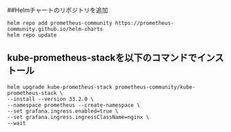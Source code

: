 ##Helmチャートのリポジトリを追加<br>

    helm repo add prometheus-community https://prometheus-community.github.io/helm-charts
    helm repo update
    
##  kube-prometheus-stackを以下のコマンドでインストール<br>
    helm upgrade kube-prometheus-stack prometheus-community/kube-prometheus-stack \
    --install --version 33.2.0 \
    --namespace prometheus --create-namespace \
    --set grafana.ingress.enabled=true \
    --set grafana.ingress.ingressClassName=nginx \
    --wait
